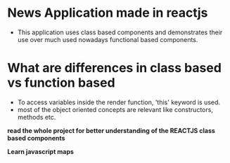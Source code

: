 # News Application made in reactjs
- This application uses class based components and demonstrates their use over much used nowadays functional based components.

# What are differences in class based vs function based
- To access variables inside the render function, 'this' keyword is used.
- most of the object oriented concepts are relevant like constructors, methods etc.

**read the whole project for better understanding of the REACTJS class based components**

**Learn javascript maps**
